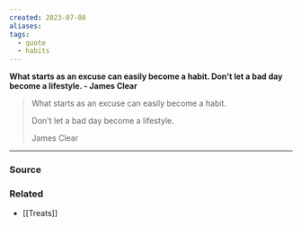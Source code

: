 ```yaml
---
created: 2023-07-08
aliases: 
tags:
  - quote
  - habits
---
```

**What starts as an excuse can easily become a habit.
Don't let a bad day become a lifestyle. - James Clear**

> What starts as an excuse can easily become a habit.
> 
> 
> Don't let a bad day become a lifestyle.
> 
> James Clear
> 

****
### Source

### Related
- [[Treats]]